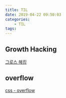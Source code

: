 ```yaml
---
title: TIL
date: 2019-04-22 09:50:03
categories:
    - TIL
tags:
---
```


## Growth Hacking

[그로스 해킹](http://bridge.500startups.co.kr/%EA%B7%B8%EB%A1%9C%EC%8A%A4%ED%95%B4%ED%82%B9-%EA%B0%80%EC%9D%B4%EB%93%9C%EB%B6%81-%EC%8B%A4%EC%A0%84%ED%8E%B81/)

## overflow

[css - overflow](https://developer.mozilla.org/ko/docs/Web/CSS/overflow)
